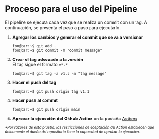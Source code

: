 # Proceso para el uso del Pipeline

El pipeline se ejecuta cada vez que se realiza un commit con un tag. A continuación, se presenta el paso a paso para ejecutarlo.

1. **Agregar los cambios y generar el commit que se va a versionar**
   ```console
   foo@bar:~$ git add .
   foo@bar:~$ git commit -m "commit message"
   ```

2. **Crear el tag adecuado a la versión**  
   El tag sigue el formato `v*.*`
   ```console
   foo@bar:~$ git tag -a v1.1 -m "tag message"
   ```

3. **Hacer el push del tag**
   ```console
   foo@bar:~$ git push origin tag v1.1
   ```

4. **Hacer push al commit**
   ```console
   foo@bar:~$ git push origin main
   ```

5. **Aprobar la ejecución del Github Action** en la pestaña [Actions](https://github.com/lkranl/inlaze-frontend-challenge/actions)

<sub>_*Por razones de esta prueba, las restricciones de aceptación del Action establecen que únicamente el dueño del repositorio tiene la capacidad de aprobar la ejecución._</sub>
